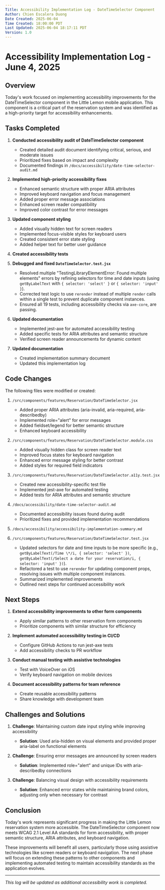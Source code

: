 ```yaml
---
Title: Accessibility Implementation Log - DateTimeSelector Component
Author: Chien Escalera Duong
Date Created: 2025-06-04
Time Created: 18:00:00 PDT
Last Updated: 2025-06-04 18:17:11 PDT
Version: 1.0
---
```


# Accessibility Implementation Log - June 4, 2025

## Overview

Today's work focused on implementing accessibility improvements for the DateTimeSelector component in the Little Lemon mobile application. This component is a critical part of the reservation system and was identified as a high-priority target for accessibility enhancements.

## Tasks Completed

1. **Conducted accessibility audit of DateTimeSelector component**
   - Created detailed audit document identifying critical, serious, and moderate issues
   - Prioritized fixes based on impact and complexity
   - Documented findings in `/docs/accessibility/date-time-selector-audit.md`

2. **Implemented high-priority accessibility fixes**
   - Enhanced semantic structure with proper ARIA attributes
   - Improved keyboard navigation and focus management
   - Added proper error message associations
   - Enhanced screen reader compatibility
   - Improved color contrast for error messages

3. **Updated component styling**
   - Added visually hidden text for screen readers
   - Implemented focus-visible styles for keyboard users
   - Created consistent error state styling
   - Added helper text for better user guidance

4. **Created accessibility tests**

5. **Debugged and fixed `DateTimeSelector.test.jsx`**
   - Resolved multiple "TestingLibraryElementError: Found multiple elements" errors by refining selectors for time and date inputs (using `getByLabelText` with `{ selector: 'select' }` or `{ selector: 'input' }`).
   - Corrected test logic to use `rerender` instead of multiple `render` calls within a single test to prevent duplicate component instances.
   - Ensured all 19 tests, including accessibility checks via `axe-core`, are passing.

6. **Updated documentation**
   - Implemented jest-axe for automated accessibility testing
   - Added specific tests for ARIA attributes and semantic structure
   - Verified screen reader announcements for dynamic content

5. **Updated documentation**
   - Created implementation summary document
   - Updated this implementation log

## Code Changes

The following files were modified or created:

1. `/src/components/features/Reservation/DateTimeSelector.jsx`
   - Added proper ARIA attributes (aria-invalid, aria-required, aria-describedby)
   - Implemented role="alert" for error messages
   - Added fieldset/legend for better semantic structure
   - Enhanced keyboard accessibility

2. `/src/components/features/Reservation/DateTimeSelector.module.css`
   - Added visually hidden class for screen reader text
   - Improved focus states for keyboard navigation
   - Enhanced error message styling for better contrast
   - Added styles for required field indicators

3. `/src/components/features/Reservation/DateTimeSelector.a11y.test.jsx`
   - Created new accessibility-specific test file
   - Implemented jest-axe for automated testing
   - Added tests for ARIA attributes and semantic structure

4. `/docs/accessibility/date-time-selector-audit.md`
   - Documented accessibility issues found during audit
   - Prioritized fixes and provided implementation recommendations

5. `/docs/accessibility/accessibility-implementation-summary.md`

6. `/src/components/features/Reservation/DateTimeSelector.test.jsx`
   - Updated selectors for date and time inputs to be more specific (e.g., `getByLabelText(/Time \*/i, { selector: 'select' })`, `getByLabelText(/Select a date for your reservation/i, { selector: 'input' })`).
   - Refactored a test to use `rerender` for updating component props, resolving issues with multiple component instances.
   - Summarized implemented improvements
   - Outlined next steps for continued accessibility work

## Next Steps

1. **Extend accessibility improvements to other form components**
   - Apply similar patterns to other reservation form components
   - Prioritize components with similar structure for efficiency

2. **Implement automated accessibility testing in CI/CD**
   - Configure GitHub Actions to run jest-axe tests
   - Add accessibility checks to PR workflow

3. **Conduct manual testing with assistive technologies**
   - Test with VoiceOver on iOS
   - Verify keyboard navigation on mobile devices

4. **Document accessibility patterns for team reference**
   - Create reusable accessibility patterns
   - Share knowledge with development team

## Challenges and Solutions

1. **Challenge**: Maintaining custom date input styling while improving accessibility
   - **Solution**: Used aria-hidden on visual elements and provided proper aria-label on functional elements

2. **Challenge**: Ensuring error messages are announced by screen readers
   - **Solution**: Implemented role="alert" and unique IDs with aria-describedby connections

3. **Challenge**: Balancing visual design with accessibility requirements
   - **Solution**: Enhanced error states while maintaining brand colors, adjusting only when necessary for contrast

## Conclusion

Today's work represents significant progress in making the Little Lemon reservation system more accessible. The DateTimeSelector component now meets WCAG 2.1 Level AA standards for form accessibility, with proper semantic structure, ARIA attributes, and keyboard navigation.

These improvements will benefit all users, particularly those using assistive technologies like screen readers or keyboard navigation. The next phase will focus on extending these patterns to other components and implementing automated testing to maintain accessibility standards as the application evolves.

---

*This log will be updated as additional accessibility work is completed.*
